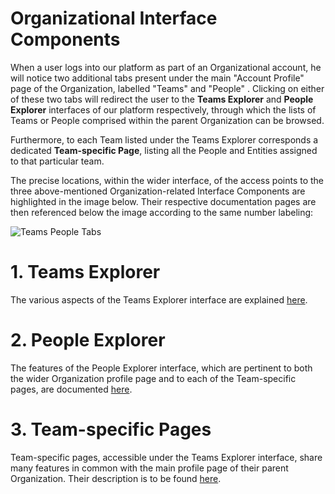 # Organizational Interface Components

When a user logs into our platform as part of an Organizational account, he will notice two additional tabs present under the main "Account Profile" page of the Organization, labelled "Teams" <i class="zmdi zmdi-accounts zmdi-hc-border"></i> and "People" <i class="zmdi zmdi-account zmdi-hc-border"></i>. Clicking on either of these two tabs will redirect the user to the **Teams Explorer** and **People Explorer** interfaces of our platform respectively, through which the lists of Teams or People comprised within the parent Organization can be browsed.  

Furthermore, to each Team listed under the Teams Explorer corresponds a dedicated **Team-specific Page**, listing all the People and Entities assigned to that particular team.


The precise locations, within the wider interface, of the access points to the three above-mentioned Organization-related Interface Components are highlighted in the image below. Their respective documentation pages are then referenced below the image according to the same number labeling:

![Teams People Tabs](/images/teams-people-tabs.png "Teams People Tabs")


# 1. Teams Explorer

The various aspects of the Teams Explorer interface are explained [here](teams-explorer.md).

# 2. People Explorer

The features of the People Explorer interface, which are pertinent to both the wider Organization profile page and to each of the Team-specific pages, are documented [here](people-explorer.md).

# 3. Team-specific Pages

Team-specific pages, accessible under the Teams Explorer interface, share many features in common with the main profile page of their parent Organization. Their description is to be found [here](team-pages.md).
